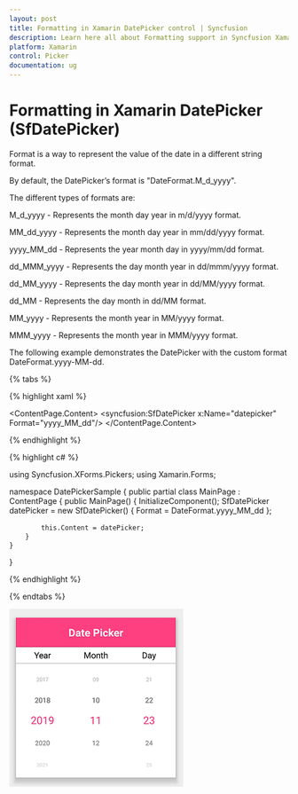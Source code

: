 ```yaml
---
layout: post
title: Formatting in Xamarin DatePicker control | Syncfusion
description: Learn here all about Formatting support in Syncfusion Xamarin DatePicker (SfDatePicker) control and more.
platform: Xamarin
control: Picker
documentation: ug
---
```


# Formatting in Xamarin DatePicker (SfDatePicker)

Format is a way to represent the value of the date in a different string format.

By default, the DatePicker’s format is "DateFormat.M_d_yyyy".

The different types of formats are:

M_d_yyyy - Represents the month day year in m/d/yyyy format.

MM_dd_yyyy - Represents the month day year in mm/dd/yyyy format.

yyyy_MM_dd - Represents the year month day in yyyy/mm/dd format.

dd_MMM_yyyy - Represents the day month year in dd/mmm/yyyy format.

dd_MM_yyyy - Represents the day month year in dd/MM/yyyy format.

dd_MM - Represents the day month in dd/MM format.

MM_yyyy - Represents the month year in MM/yyyy format.

MMM_yyyy - Represents the month year in MMM/yyyy format.

The following example demonstrates the DatePicker with the custom format DateFormat.yyyy-MM-dd.

{% tabs %}

{% highlight xaml %}

<?xml version="1.0" encoding="utf-8" ?>
<ContentPage xmlns="http://xamarin.com/schemas/2014/forms"
             xmlns:x="http://schemas.microsoft.com/winfx/2009/xaml"
             xmlns:local="clr-namespace:DatePickerSample"
             xmlns:syncfusion="clr-namespace:Syncfusion.XForms.Pickers;assembly=Syncfusion.SfPicker.XForms"
             x:Class="DatePickerSample.MainPage">
    <ContentPage.Content>
        <syncfusion:SfDatePicker x:Name="datepicker"
                                 Format="yyyy_MM_dd"/>
    </ContentPage.Content>
</ContentPage>

{% endhighlight %}

{% highlight c# %}  

using Syncfusion.XForms.Pickers;
using Xamarin.Forms;

namespace DatePickerSample
{
    public partial class MainPage : ContentPage
    {
        public MainPage()
        {
            InitializeComponent();
            SfDatePicker datePicker = new SfDatePicker()
            {
                Format = DateFormat.yyyy_MM_dd
            };

            this.Content = datePicker;
        }
    }
}

{% endhighlight %}

{% endtabs %}

![Format of SfDatePicker](images/Format_DatePicker.png)
